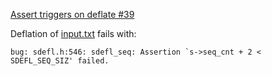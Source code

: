 [Assert triggers on deflate #39](https://github.com/vurtun/lib/issues/39)

Deflation of [input.txt](input.txt) fails with:

```
bug: sdefl.h:546: sdefl_seq: Assertion `s->seq_cnt + 2 < SDEFL_SEQ_SIZ' failed.
```
